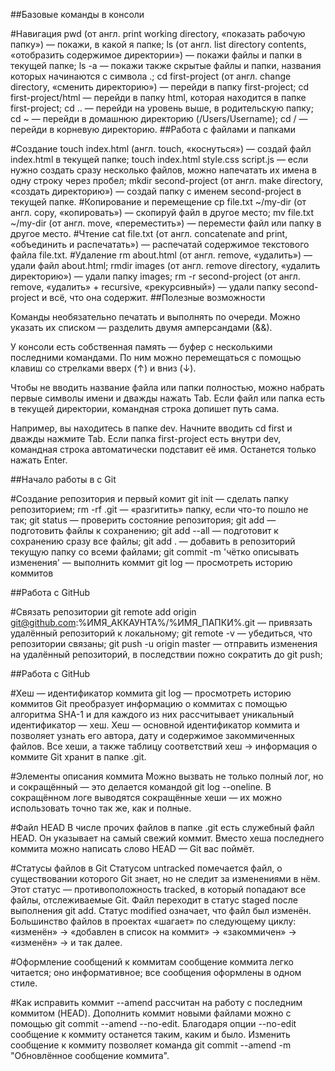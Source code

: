 ##Базовые команды в консоли
 
#Навигация
	pwd (от англ. print working directory, «показать рабочую папку») — покажи, в какой я папке;
	ls (от англ. list directory contents, «отобразить содержимое директории») — покажи файлы и папки в текущей папке;
	ls -a — покажи также скрытые файлы и папки, названия которых начинаются с символа .;
	cd first-project (от англ. change directory, «сменить директорию») — перейди в папку first-project;
	cd first-project/html — перейди в папку html, которая находится в папке first-project;
	cd .. — перейди на уровень выше, в родительскую папку;
	cd ~ — перейди в домашнюю директорию (/Users/Username);
	cd / — перейди в корневую директорию.
##Работа с файлами и папками

#Создание
	touch index.html (англ. touch, «коснуться») — создай файл index.html в текущей папке;
	touch index.html style.css script.js — если нужно создать сразу несколько файлов, можно напечатать их имена в одну строку через пробел;
	mkdir second-project (от англ. make directory, «создать директорию») — создай папку с именем second-project в текущей папке.
#Копирование и перемещение
	cp file.txt ~/my-dir (от англ. copy, «копировать») — скопируй файл в другое место;
	mv file.txt ~/my-dir (от англ. move, «переместить») — перемести файл или папку в другое место.
#Чтение
	cat file.txt (от англ. concatenate and print, «объединить и распечатать») — распечатай содержимое текстового файла file.txt.
#Удаление
	rm about.html (от англ. remove, «удалить») — удали файл about.html;
	rmdir images (от англ. remove directory, «удалить директорию») — удали папку images;
	rm -r second-project (от англ. remove, «удалить» + recursive, «рекурсивный») — удали папку second-project и всё, что она содержит.
##Полезные возможности

Команды необязательно печатать и выполнять по очереди. Можно указать их списком — разделить двумя амперсандами (&&).

У консоли есть собственная память — буфер с несколькими последними командами.
 По ним можно перемещаться с помощью клавиш со стрелками вверх (↑) и вниз (↓).
 
Чтобы не вводить название файла или папки полностью, можно набрать первые символы имени и дважды нажать Tab.
 Если файл или папка есть в текущей директории, командная строка допишет путь сама.
 
Например, вы находитесь в папке dev. Начните вводить cd first и дважды нажмите Tab.
 Если папка first-project есть внутри dev, командная строка автоматически подставит её имя.
 Останется только нажать Enter.
 
##Начало работы в с Git
 
#Cоздание репозитория и первый комит
	git init — сделать папку репозиторием;
	rm -rf .git — «pазгитить» папку, если что-то пошло не так;
	git status —  проверить состояние репозитория;
	git add — подготовить файлы к сохранению;
	git add --all — подготовит к сохранению сразу все файлы;
	git add . — добавить в репозиторий текущую папку со всеми файлами;
	git commit -m 'чётко описывать изменения' — выполнить коммит
	git log — просмотреть историю коммитов
	
##Работа с GitHub

#Связать репозитории
	git remote add origin git@github.com:%ИМЯ_АККАУНТА%/%ИМЯ_ПАПКИ%.git — привязать удалённый репозиторий к локальному;	
	git remote -v — убедиться, что репозитории связаны;
	git push -u origin master — отправить изменения на удалённый репозиторий, в последствии пожно сократить до git push; 
	
	
##Работа с GitHub

#Хеш — идентификатор коммита
	git log — просмотреть историю коммитов
	Git преобразует информацию о коммитах с помощью алгоритма SHA-1 и для каждого из них рассчитывает уникальный идентификатор — хеш.
	Хеш — основной идентификатор коммита и позволяет узнать его автора, дату и содержимое закоммиченных файлов.
	Все хеши, а также таблицу соответствий хеш → информация о коммите Git хранит в папке .git.
	
#Элементы описания коммита
	Можно вызвать не только полный лог, но и сокращённый — это делается командой git log --oneline.
	В сокращённом логе выводятся сокращённые хеши — их можно использовать точно так же, как и полные.
	
#Файл HEAD
	В числе прочих файлов в папке .git есть служебный файл HEAD. Он указывает на самый свежий коммит.
	Вместо хеша последнего коммита можно написать слово HEAD — Git вас поймёт.
	
#Статусы файлов в Git
	Статусом untracked помечается файл, о существовании которого Git знает, но не следит за изменениями в нём. Этот статус — противоположность tracked,
	в который попадают все файлы, отслеживаемые Git.
	Файл переходит в статус staged после выполнения git add.
	Статус modified означает, что файл был изменён.
	Большинство файлов в проектах «шагает» по следующему циклу: «изменён» → «добавлен в список на коммит» → «закоммичен» → «изменён» → и так далее.
	
#Оформление сообщений к коммитам
	сообщение коммита легко читается;
	оно информативное;
	все сообщения оформлены в одном стиле.
	
#Как исправить коммит
	--amend рассчитан на работу с последним коммитом (HEAD).
	Дополнить коммит новыми файлами можно с помощью git commit --amend --no-edit. Благодаря опции --no-edit сообщение к коммиту останется таким, каким и было.
	Изменить сообщение к коммиту позволяет команда git commit --amend -m "Обновлённое сообщение коммита".
	